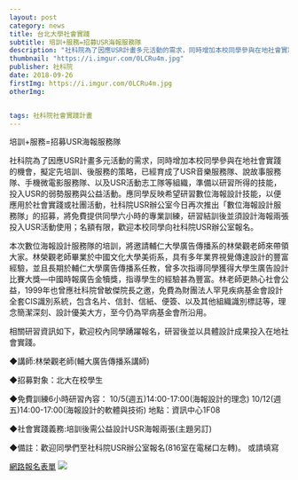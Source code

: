 ```yaml
---
layout: post
category: news
title: 台北大學社會實踐
subtitle: 培訓+服務=招募USR海報服務隊
description: "社科院為了因應USR計畫多元活動的需求，同時增加本校同學參與在地社會實踐的機會，擬定先培訓、後服務的策略，已經育成了USR音樂服務隊..."
thumbnail: "https://i.imgur.com/0LCRu4m.jpg"
publisher: 社科院
date: 2018-09-26
firstImg: https://i.imgur.com/0LCRu4m.jpg
otherImg:


tags: 社科院社會實踐計畫
---
```


培訓+服務=招募USR海報服務隊

社科院為了因應USR計畫多元活動的需求，同時增加本校同學參與在地社會實踐的機會，擬定先培訓、後服務的策略，已經育成了USR音樂服務隊、說故事服務隊、手機微電影服務隊、以及USR活動志工隊等組織，準備以研習所得的技能，投入USR的弱勢服務與公益活動。應同學反映希望研習數位海報設計技能，以便應用於社會實踐或社團活動，社科院USR辦公室今日再次推出「數位海報設計服務隊」的招募，將免費提供同學六小時的專業訓練，研習結訓後並須設計海報兩張投入USR活動使用；名額有限，歡迎本校同學向社科院USR辦公室報名。

本次數位海報設計服務隊的培訓，將邀請輔仁大學廣告傳播系的林榮觀老師來帶領大家。林榮觀老師畢業於中國文化大學美術系，具有多年業界視覺傳達設計的豐富經驗，並且長期於輔仁大學廣告傳播系任教，曾多次指導同學獲得大學生廣告設計比賽大獎—中國時報廣告金犢獎，指導學生的經驗甚為豐富。林老師更熱心社會公益，1999年也曾應社科院曾敏傑院長之邀，免費為財團法人罕見疾病基金會設計全套CIS識別系統，包含名片、信封、信紙、便簽、以及其他組織識別標誌等，理念簡潔深刻、設計優美大方，至今仍為罕病基金會所沿用。

相關研習資訊如下，歡迎校內同學踴躍報名，研習後並以具體設計成果投入在地社會實踐。

◆講師:林榮觀老師(輔大廣告傳播系講師)

◆招募對象：北大在校學生

◆免費訓練6小時研習內容：
10/5(週五)14:00-17:00(海報設計的理念)
10/12(週五)14:00-17:00(海報設計的軟體與技術)
地點：資訊中心1F08

◆社會實踐義務:培訓後需公益設計USR海報兩張(主題另訂)

◆備註：歡迎同學們至社科院USR辦公室報名(816室在電梯口左轉)。
或請填寫 

<a href="https://docs.google.com/forms/d/e/1FAIpQLSe55u1CI5qvFGcO22ElBixlcHUsYfDucw0AB-jDr9XngD_NeA/viewform">網路報名表單</a>
<img src="https://i.imgur.com/DFcP2Xt.png">